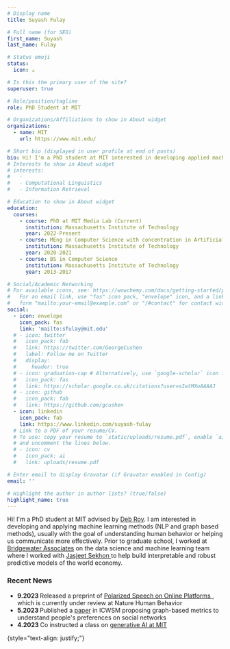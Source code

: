 ```yaml
---
# Display name
title: Suyash Fulay

# Full name (for SEO)
first_name: Suyash  
last_name: Fulay

# Status emoji
status:
  icon: ☕️

# Is this the primary user of the site?
superuser: true

# Role/position/tagline
role: PhD Student at MIT

# Organizations/Affiliations to show in About widget
organizations:
  - name: MIT
    url: https://www.mit.edu/

# Short bio (displayed in user profile at end of posts)
bio: Hi! I'm a PhD student at MIT interested in developing applied machine learning methods that better help us understand people and social systems.
# Interests to show in About widget
# interests:
#   - 
#   - Computational Linguistics
#   - Information Retrieval

# Education to show in About widget
education:
  courses:
    - course: PhD at MIT Media Lab (Current)
      institution: Massachusetts Institute of Technology
      year: 2022-Present
    - course: MEng in Computer Science with concentration in Artificial Intelligence
      institution: Massachusetts Institute of Technology
      year: 2020-2021
    - course: BS in Computer Science
      institution: Massachusetts Institute of Technology
      year: 2013-2017

# Social/Academic Networking
# For available icons, see: https://wowchemy.com/docs/getting-started/page-builder/#icons
#   For an email link, use "fas" icon pack, "envelope" icon, and a link in the
#   form "mailto:your-email@example.com" or "/#contact" for contact widget.
social:
  - icon: envelope
    icon_pack: fas
    link: 'mailto:sfulay@mit.edu'
  # - icon: twitter
  #   icon_pack: fab
  #   link: https://twitter.com/GeorgeCushen
  #   label: Follow me on Twitter
  #   display:
  #     header: true
  # - icon: graduation-cap # Alternatively, use `google-scholar` icon from `ai` icon pack
  #   icon_pack: fas
  #   link: https://scholar.google.co.uk/citations?user=sIwtMXoAAAAJ
  # - icon: github
  #   icon_pack: fab
  #   link: https://github.com/gcushen
  - icon: linkedin
    icon_pack: fab
    link: https://www.linkedin.com/suyash-fulay
  # Link to a PDF of your resume/CV.
  # To use: copy your resume to `static/uploads/resume.pdf`, enable `ai` icons in `params.yaml`,
  # and uncomment the lines below.
  # - icon: cv
  #   icon_pack: ai
  #   link: uploads/resume.pdf

# Enter email to display Gravatar (if Gravatar enabled in Config)
email: ''

# Highlight the author in author lists? (true/false)
highlight_name: true
---
```

<p>
Hi! I'm a PhD student at MIT advised by <a href="https://www.media.mit.edu/people/dkroy/overview"> Deb Roy</a>. I am interested in developing and applying machine learning methods (NLP and graph based methods), usually with the goal of understanding human behavior or helping us communicate more effectively. Prior to graduate school, I worked at <a href="https://www.bridgewater.com">Bridgewater Associates</a> on the data science and machine learning team where I worked with <a href="https://statistics.yale.edu/people/jas-sekhon"> Jasjeet Sekhon </a> to help build interpretable and robust predictive models of the world economy.
</p>

<h3> Recent News </h3>

* <strong> 9.2023 </strong> Released a preprint of <a href="https://assets.researchsquare.com/files/rs-3304585/v1/24f530ad-7940-4afe-afac-7f59775d2487.pdf?c=1697639901">  Polarized Speech on Online Platforms </a>, which is currently under review at Nature Human Behavior
* <strong> 5.2023 </strong> Published a <a href="https://ojs.aaai.org/index.php/ICWSM/article/view/22220"> paper</a> in ICWSM proposing graph-based metrics to understand people's preferences on social networks 
* <strong> 4.2023 </strong> Co instructed a class on <a href="https://ai4comm.media.mit.edu/"> generative AI at MIT</a>

{style="text-align: justify;"}
